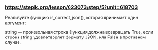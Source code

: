 ### https://stepik.org/lesson/623073/step/5?unit=618703

Реализуйте функцию is_correct_json(), которая принимает один аргумент:

string — произвольная строка
Функция должна возвращать True, если строка string удовлетворяет формату JSON, или False в противном случае.
